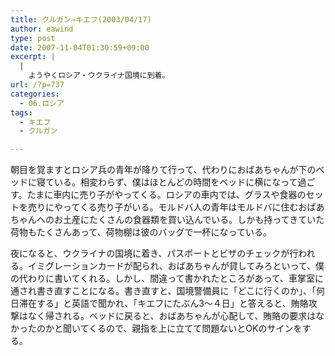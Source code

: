 ```yaml
---
title: クルガン⇒キエフ(2003/04/17)
author: eawind
type: post
date: 2007-11-04T01:30:59+09:00
excerpt: |
  |
    ようやくロシア・ウクライナ国境に到着。
url: /?p=737
categories:
  - 06.ロシア
tags:
  - キエフ
  - クルガン

---
```

朝目を覚ますとロシア兵の青年が降りて行って、代わりにおばあちゃんが下のベッドに寝ている。相変わらず、僕はほとんどの時間をベッドに横になって過ごす。たまに車内に売り子がやってくる。ロシアの車内では、グラスや食器のセットを売りにやってくる売り子がいる。モルドバ人の青年はモルドバに住むおばあちゃんへのお土産にたくさんの食器類を買い込んでいる。しかも持ってきていた荷物もたくさんあって、荷物棚は彼のバッグで一杯になっている。

夜になると、ウクライナの国境に着き、パスポートとビザのチェックが行われる。イミグレーションカードが配られ、おばあちゃんが貸してみろといって、僕の代わりに書いてくれる。しかし、間違って書かれたところがあって、車掌室に通され書き直すことになる。書き直すと、国境警備員に「どこに行くのか」、「何日滞在する」と英語で聞かれ、「キエフにたぶん3～４日」と答えると、賄賂攻撃はなく帰される。ベッドに戻ると、おばあちゃんが心配して、賄賂の要求はなかったのかと聞いてくるので、親指を上に立てて問題ないとOKのサインをする。
